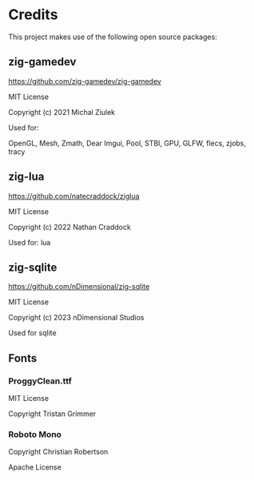 # Credits

This project makes use of the following open source packages:

## zig-gamedev

https://github.com/zig-gamedev/zig-gamedev

MIT License

Copyright (c) 2021 Michal Ziulek

Used for: 

OpenGL, Mesh, Zmath, Dear Imgui, 
Pool, STBI, GPU, GLFW, flecs, zjobs, tracy

## zig-lua

https://github.com/natecraddock/ziglua

MIT License

Copyright (c) 2022 Nathan Craddock

Used for: lua

## zig-sqlite

https://github.com/nDimensional/zig-sqlite

MIT License

Copyright (c) 2023 nDimensional Studios

Used for sqlite

## Fonts

### ProggyClean.ttf

MIT License

Copyright Tristan Grimmer

### Roboto Mono

Copyright Christian Robertson

Apache License